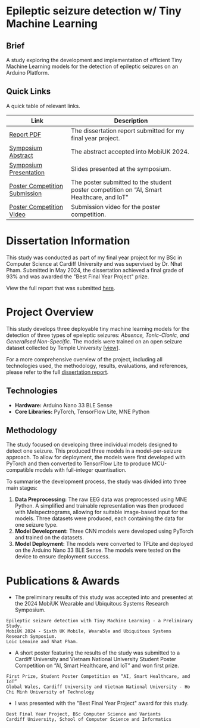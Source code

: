 # Epileptic seizure detection w/ Tiny Machine Learning

## Brief

A study exploring the development and implementation of efficient Tiny Machine Learning models for the detection of epileptic seizures on an Arduino Platform.

## Quick Links

A quick table of relevant links.

| Link                                                                                             | Description                                                                               |
| ------------------------------------------------------------------------------------------------ | ----------------------------------------------------------------------------------------- |
| [Report PDF](https://drive.google.com/file/d/1W1lrBvBA_GrSyujQJyJSLgKLstS-cuaG/view?usp=sharing) | The dissertation report submitted for my final year project.                              |
| [Symposium Abstract](#)                                                                          | The abstract accepted into MobiUK 2024.                                                   |
| [Symposium Presentation](#)                                                                      | Slides presented at the symposium.                                                        |
| [Poster Competition Submission](#)                                                               | The poster submitted to the student poster competition on “AI, Smart Healthcare, and IoT” |
| [Poster Competition Video](#)                                                                    | Submission video for the poster competition.                                              |

# Dissertation Information

This study was conducted as part of my final year project for my BSc in Computer Science at Cardiff University and was supervised by Dr. Nhat Pham. Submitted in May 2024, the dissertation achieved a final grade of 93% and was awarded the "Best Final Year Project" prize.

View the full report that was submitted [here](https://drive.google.com/file/d/1W1lrBvBA_GrSyujQJyJSLgKLstS-cuaG/view?usp=sharing).

# Project Overview

This study develops three deployable tiny machine learning models for the detection of three types of epeleptic seizures: _Absence, Tonic-Clonic, and Generalised Non-Specific._ The models were trained on an open seizure dataset collected by Temple University [[view](https://isip.piconepress.com/projects/nedc/html/tuh_eeg/#i_rsyn)].

For a more comprehensive overview of the project, including all technologies used, the methodology, results, evaluations, and references, please refer to the full [dissertation report](https://drive.google.com/file/d/1W1lrBvBA_GrSyujQJyJSLgKLstS-cuaG/view?usp=sharing).

## Technologies

-   **Hardware:** Arduino Nano 33 BLE Sense
-   **Core Libraries:** PyTorch, TensorFlow Lite, MNE Python

## Methodology

The study focused on developing three individual models designed to detect one seizure. This produced three models in a model-per-seizure approach. To allow for deployment, the models were first developed with PyTorch and then converted to TensorFlow Lite to produce MCU-compatible models with full-integer quantisation.

To summarise the development process, the study was divided into three main stages:

1. **Data Preprocessing:** The raw EEG data was preprocessed using MNE Python. A simplified and trainable representation was then produced with Melspectrograms, allowing for suitable image-based input for the models. Three datasets were produced, each containing the data for one seizure type.
2. **Model Development:** Three CNN models were developed using PyTorch and trained on the datasets.
3. **Model Deployment:** The models were converted to TFLite and deployed on the Arduino Nano 33 BLE Sense. The models were tested on the device to ensure deployment success.

# Publications & Awards

-   The preliminary results of this study was accepted into and presented at the 2024 MobiUK Wearable and Ubiquitous Systems Research Symposium.

```
Epileptic seizure detection with Tiny Machine Learning - a Preliminary Study.
MobiUK 2024 - Sixth UK Mobile, Wearable and Ubiquitous Systems Research Symposium.
Loic Lemoine and Nhat Pham.
```

-   A short poster featuring the results of the study was submitted to a Cardiff University and Vietnam National University Student Poster Competition on “AI, Smart Healthcare, and IoT” and won first prize.

```
First Prize, Student Poster Competition on “AI, Smart Healthcare, and IoT”
Global Wales, Cardiff University and Vietnam National University - Ho Chi Minh University of Technology
```

-   I was presented with the "Best Final Year Project" award for this study.

```
Best Final Year Project, BSc Computer Science and Variants
Cardiff University, School of Computer Science and Informatics
```
